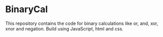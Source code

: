 # BinaryCal
This repository contains the code for binary calculations like or, and, xor, xnor and negation. Build using JavaScript, html and css. 
